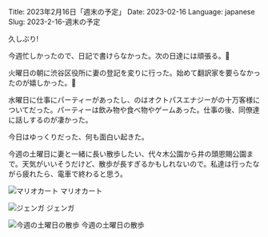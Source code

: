 Title: 2023年2月16日「週末の予定」
Date: 2023-02-16
Language: japanese
Slug: 2023-2-16-週末の予定

久しぶり!

今週忙しかったので、日記で書けらなかった。次の日達には頑張る。🙇

火曜日の朝に渋谷区役所に妻の登記を変りに行った。始めて翻訳家を要らなかったのが嬉しかった。🙂

水曜日に仕事にパーティーがあったし、のはオクトパスエナジーがの十万客様についてだった。パーティーは飲み物や食べ物やゲームあった。仕事の後、同僚達に話しするのが凄かった。

今日はゆっくりだった、何も面白い起きた。

今週の土曜日に妻と一緒に長い散歩したい、代々木公園から井の頭恩賜公園まで。天気がいいそうだけど、散歩が長すぎるかもしれないので。私達は行ったながら疲れたら、電車で終わると思う。

![マリオカート](https://i.imgur.com/UdiG9hI.jpg)
マリオカート

![ジェンガ](https://i.imgur.com/rLf4xDH.jpg)
ジェンガ

![今週の土曜日の散歩](https://i.imgur.com/a2RZacu.png)
今週の土曜日の散歩